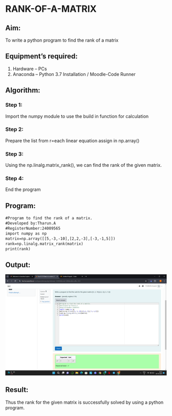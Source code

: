 # RANK-OF-A-MATRIX
## Aim:
To write a python program to find the rank of a matrix
## Equipment’s required:
1. 	Hardware – PCs
2. 	Anaconda – Python 3.7 Installation / Moodle-Code Runner
## Algorithm:
### Step 1: 
Import the numpy module to use the build in function for calculation
### Step 2: 
Prepare the list from r=each linear equation assign in np.array()
### Step 3:
 Using the np.linalg.matrix_rank(), we can find the rank of the given matrix.
### Step 4: 
End the program
## Program:
```
#Program to find the rank of a matrix.
#Developed by:Tharun.A
#RegisterNumber:24009565
import numpy as np
matrix=np.array([[5,-3,-10],[2,2,-3],[-3,-1,5]])
rank=np.linalg.matrix_rank(matrix)
print(rank)
```
## Output:
![alt text](<maths ex 2.png>)
## Result:
Thus the rank for the given matrix is successfully solved by  using a python program.

